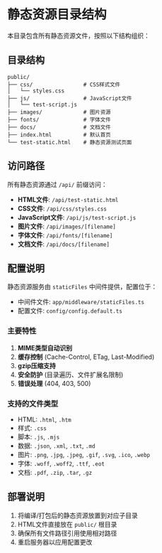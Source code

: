 # 静态资源目录结构

本目录包含所有静态资源文件，按照以下结构组织：

## 目录结构

```
public/
├── css/                # CSS样式文件
│   └── styles.css
├── js/                 # JavaScript文件
│   └── test-script.js
├── images/             # 图片资源
├── fonts/              # 字体文件
├── docs/               # 文档文件
├── index.html          # 默认首页
└── test-static.html    # 静态资源测试页面
```

## 访问路径

所有静态资源通过 `/api/` 前缀访问：

- **HTML文件**: `/api/test-static.html`
- **CSS文件**: `/api/css/styles.css`
- **JavaScript文件**: `/api/js/test-script.js`
- **图片文件**: `/api/images/[filename]`
- **字体文件**: `/api/fonts/[filename]`
- **文档文件**: `/api/docs/[filename]`

## 配置说明

静态资源服务由 `staticFiles` 中间件提供，配置位于：
- 中间件文件: `app/middleware/staticFiles.ts`
- 配置文件: `config/config.default.ts`

### 主要特性

1. **MIME类型自动识别**
2. **缓存控制** (Cache-Control, ETag, Last-Modified)
3. **gzip压缩支持**
4. **安全防护** (目录遍历、文件扩展名限制)
5. **错误处理** (404, 403, 500)

### 支持的文件类型

- HTML: `.html`, `.htm`
- 样式: `.css`
- 脚本: `.js`, `.mjs`
- 数据: `.json`, `.xml`, `.txt`, `.md`
- 图片: `.png`, `.jpg`, `.jpeg`, `.gif`, `.svg`, `.ico`, `.webp`
- 字体: `.woff`, `.woff2`, `.ttf`, `.eot`
- 文档: `.pdf`, `.zip`, `.tar`, `.gz`

## 部署说明

1. 将编译/打包后的静态资源放置到对应子目录
2. HTML文件直接放在 `public/` 根目录
3. 确保所有文件路径引用使用相对路径
4. 重启服务器以应用配置更改
